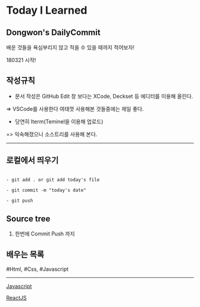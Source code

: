 # Today I Learned 

## Dongwon's DailyCommit

배운 것들을 욕심부리지 않고 적을 수 있을 때까지 적어보자!

180321 시작!


## 작성규칙


* 문서 작성은 GitHub Edit 창 보다는 XCode, Deckset 등 에디터를 이용해 올린다.

=> VSCode를 사용한다 여태껏 사용해본 것들중에는 제일 좋다.

* 당연히 Iterm(Teminel을 이용해 업로드)

=> 익숙해졌으니 소스트리를 사용해 본다.

---

## 로컬에서 띄우기

```git

- git add . or git add today's file

- git commit -m "today's date"

- git push

```

## Source tree

1. 한번에 Commit Push 까지

## 배우는 목록

 #Html, #Css, #Javascript

---

[Javascript](./FDS5주차/prepareForExam0425.md)

[ReactJS](./ReactJS/ReactJS.md)